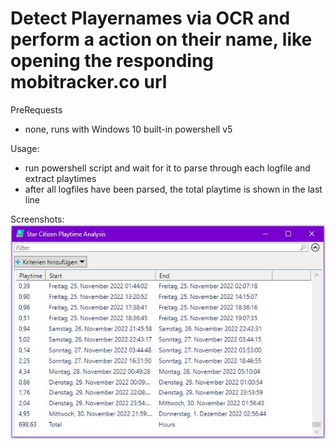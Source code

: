# Detect Playernames via OCR and perform a action on their name, like opening the responding mobitracker.co url

PreRequests
- none, runs with Windows 10 built-in powershell v5


Usage:
- run powershell script and wait for it to parse through each logfile and extract playtimes
- after all logfiles have been parsed, the total playtime is shown in the last line

Screenshots:
![Example](StarCitizen_Screenshot_GrabPlaytimeFromLogfile.jpg)
